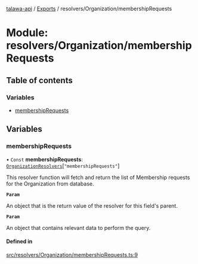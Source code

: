 [talawa-api](../README.md) / [Exports](../modules.md) / resolvers/Organization/membershipRequests

# Module: resolvers/Organization/membershipRequests

## Table of contents

### Variables

- [membershipRequests](resolvers_Organization_membershipRequests.md#membershiprequests)

## Variables

### membershipRequests

• `Const` **membershipRequests**: [`OrganizationResolvers`](types_generatedGraphQLTypes.md#organizationresolvers)[``"membershipRequests"``]

This resolver function will fetch and return the list of Membership requests for the Organization from database.

**`Param`**

An object that is the return value of the resolver for this field's parent.

**`Param`**

An object that contains relevant data to perform the query.

#### Defined in

[src/resolvers/Organization/membershipRequests.ts:9](https://github.com/PalisadoesFoundation/talawa-api/blob/65069df/src/resolvers/Organization/membershipRequests.ts#L9)
